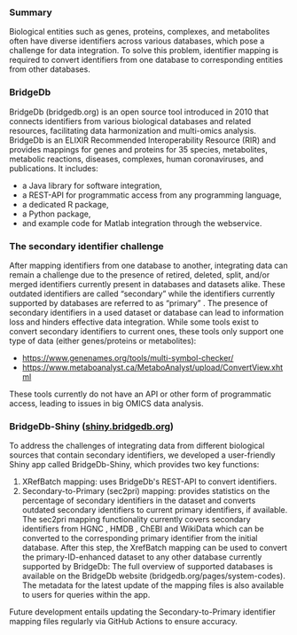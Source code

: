 ### Summary
Biological entities such as genes, proteins, complexes, and metabolites often have diverse identifiers across various databases, which pose a challenge for data integration. To solve this problem, identifier mapping is required to convert identifiers from one database to corresponding entities from other databases.

### BridgeDb
BridgeDb (bridgedb.org) is an open source tool introduced in 2010 that connects identifiers from various biological databases and related resources, facilitating data harmonization and multi-omics analysis. BridgeDb is an ELIXIR Recommended Interoperability Resource (RIR) and provides mappings for genes and proteins for 35 species, metabolites, metabolic reactions, diseases, complexes, human coronaviruses, and publications. It includes:

- a Java library for software integration,
- a REST-API for programmatic access from any programming language,
- a dedicated R package,
- a Python package,
- and example code for Matlab integration through the webservice.

### The secondary identifier challenge
After mapping identifiers from one database to another, integrating data can remain a challenge due to the presence of retired, deleted, split, and/or merged identifiers currently present in databases and datasets alike. These outdated identifiers are called “secondary” while the identifiers currently supported by databases are referred to as “primary” . The presence of secondary identifiers in a used dataset or database can lead to information loss and hinders effective data integration. While some tools exist to convert secondary identifiers to current ones, these tools only support one type of data (either genes/proteins or metabolites):

- https://www.genenames.org/tools/multi-symbol-checker/
- https://www.metaboanalyst.ca/MetaboAnalyst/upload/ConvertView.xhtml

These tools currently do not have an API or other form of programmatic access, leading to issues in big OMICS data analysis.

### BridgeDb-Shiny ([shiny.bridgedb.org](https://tabbassidaloii.shinyapps.io/BridgeDb-Shiny/))
To address the challenges of integrating data from different biological sources that contain secondary identifiers, we developed a user-friendly Shiny app called BridgeDb-Shiny, which provides two key functions:

1. XRefBatch mapping:
uses BridgeDb's REST-API to convert identifiers.
2. Secondary-to-Primary (sec2pri) mapping:
provides statistics on the percentage of secondary identifiers in the dataset and converts outdated secondary identifiers to current primary identifiers, if available. The sec2pri mapping functionality currently covers secondary identifiers from HGNC , HMDB , ChEBI and WikiData which can be converted to the corresponding primary identifier from the initial database. After this step, the XrefBatch mapping can be used to convert the primary-ID-enhanced dataset to any other database currently supported by BridgeDb:
The full overview of supported databases is available on the BridgeDb website (bridgedb.org/pages/system-codes).
The metadata for the latest update of the mapping files is also available to users for queries within the app.


Future development entails updating the Secondary-to-Primary identifier mapping files regularly via GitHub Actions to ensure accuracy.


